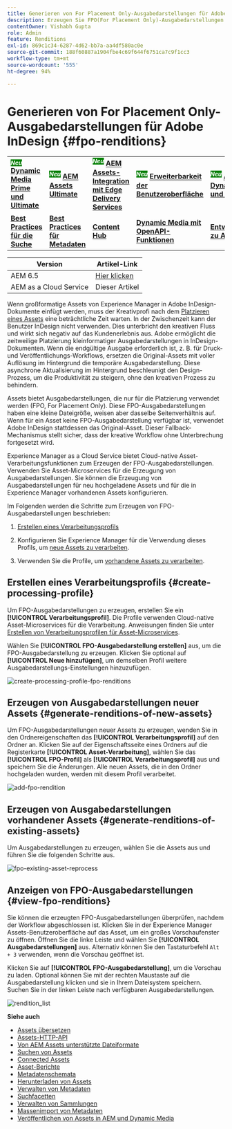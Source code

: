 ```yaml
---
title: Generieren von For Placement Only-Ausgabedarstellungen für Adobe InDesign
description: Erzeugen Sie FPO(For Placement Only)-Ausgabedarstellungen neuer und vorhandener Assets mithilfe des Experience Manager Assets-Workflows und ImageMagick.
contentOwner: Vishabh Gupta
role: Admin
feature: Renditions
exl-id: 869c1c34-6287-4d62-bb7a-aa4df580ac0e
source-git-commit: 188f60887a1904fbe4c69f644f6751ca7c9f1cc3
workflow-type: tm+mt
source-wordcount: '555'
ht-degree: 94%

---
```


# Generieren von For Placement Only-Ausgabedarstellungen für Adobe InDesign {#fpo-renditions}

<table>
    <tr>
        <td>
            <sup style= "background-color:#008000; color:#FFFFFF; font-weight:bold"><i>Neu</i></sup> <a href="/help/assets/dynamic-media/dm-prime-ultimate.md"><b>Dynamic Media Prime und Ultimate</b></a>
        </td>
        <td>
            <sup style= "background-color:#008000; color:#FFFFFF; font-weight:bold"><i>Neu</i></sup> <a href="/help/assets/assets-ultimate-overview.md"><b>AEM Assets Ultimate</b></a>
        </td>
        <td>
            <sup style= "background-color:#008000; color:#FFFFFF; font-weight:bold"><i>Neu</i></sup> <a href="/help/assets/integrate-aem-assets-edge-delivery-services.md"><b>AEM Assets-Integration mit Edge Delivery Services</b></a>
        </td>
        <td>
            <sup style= "background-color:#008000; color:#FFFFFF; font-weight:bold"><i>Neu</i></sup> <a href="/help/assets/aem-assets-view-ui-extensibility.md"><b>Erweiterbarkeit der Benutzeroberfläche</b></a>
        </td>
          <td>
            <sup style= "background-color:#008000; color:#FFFFFF; font-weight:bold"><i>Neu</i></sup> <a href="/help/assets/dynamic-media/enable-dynamic-media-prime-and-ultimate.md"><b>Aktivieren von Dynamic Media Prime und Ultimate</b></a>
        </td>
    </tr>
    <tr>
        <td>
            <a href="/help/assets/search-best-practices.md"><b>Best Practices für die Suche</b></a>
        </td>
        <td>
            <a href="/help/assets/metadata-best-practices.md"><b>Best Practices für Metadaten</b></a>
        </td>
        <td>
            <a href="/help/assets/product-overview.md"><b>Content Hub</b></a>
        </td>
        <td>
            <a href="/help/assets/dynamic-media-open-apis-overview.md"><b>Dynamic Media mit OpenAPI-Funktionen</b></a>
        </td>
        <td>
            <a href="https://developer.adobe.com/experience-cloud/experience-manager-apis/"><b>Entwicklerdokumentation zu AEM Assets</b></a>
        </td>
    </tr>
</table>

| Version | Artikel-Link |
| -------- | ---------------------------- |
| AEM 6.5 | [Hier klicken](https://experienceleague.adobe.com/de/docs/experience-manager-65/content/assets/administer/configure-fpo-renditions) |
| AEM as a Cloud Service | Dieser Artikel |

Wenn großformatige Assets von Experience Manager in Adobe InDesign-Dokumente einfügt werden, muss der Kreativprofi nach dem [Platzieren eines Assets](https://helpx.adobe.com/de/indesign/using/placing-graphics.html) eine beträchtliche Zeit warten. In der Zwischenzeit kann der Benutzer InDesign nicht verwenden. Dies unterbricht den kreativen Fluss und wirkt sich negativ auf das Kundenerlebnis aus. Adobe ermöglicht die zeitweilige Platzierung kleinformatiger Ausgabedarstellungen in InDesign-Dokumenten. Wenn die endgültige Ausgabe erforderlich ist, z. B. für Druck- und Veröffentlichungs-Workflows, ersetzen die Original-Assets mit voller Auflösung im Hintergrund die temporäre Ausgabedarstellung. Diese asynchrone Aktualisierung im Hintergrund beschleunigt den Design-Prozess, um die Produktivität zu steigern, ohne den kreativen Prozess zu behindern.

Assets bietet Ausgabedarstellungen, die nur für die Platzierung verwendet werden (FPO, For Placement Only). Diese FPO-Ausgabedarstellungen haben eine kleine Dateigröße, weisen aber dasselbe Seitenverhältnis auf. Wenn für ein Asset keine FPO-Ausgabedarstellung verfügbar ist, verwendet Adobe InDesign stattdessen das Original-Asset. Dieser Fallback-Mechanismus stellt sicher, dass der kreative Workflow ohne Unterbrechung fortgesetzt wird.

Experience Manager as a Cloud Service bietet Cloud-native Asset-Verarbeitungsfunktionen zum Erzeugen der FPO-Ausgabedarstellungen. Verwenden Sie Asset-Microservices für die Erzeugung von Ausgabedarstellungen. Sie können die Erzeugung von Ausgabedarstellungen für neu hochgeladene Assets und für die in Experience Manager vorhandenen Assets konfigurieren.

Im Folgenden werden die Schritte zum Erzeugen von FPO-Ausgabedarstellungen beschrieben:

1. [Erstellen eines Verarbeitungsprofils](#create-processing-profile)

1. Konfigurieren Sie Experience Manager für die Verwendung dieses Profils, um [neue Assets zu verarbeiten](#generate-renditions-of-new-assets).
1. Verwenden Sie die Profile, um [vorhandene Assets zu verarbeiten](#generate-renditions-of-existing-assets).

## Erstellen eines Verarbeitungsprofils {#create-processing-profile}

Um FPO-Ausgabedarstellungen zu erzeugen, erstellen Sie ein **[!UICONTROL Verarbeitungsprofil]**. Die Profile verwenden Cloud-native Asset-Microservices für die Verarbeitung. Anweisungen finden Sie unter [Erstellen von Verarbeitungsprofilen für Asset-Microservices](asset-microservices-configure-and-use.md).

Wählen Sie **[!UICONTROL FPO-Ausgabedarstellung erstellen]** aus, um die FPO-Ausgabedarstellung zu erzeugen. Klicken Sie optional auf **[!UICONTROL Neue hinzufügen]**, um demselben Profil weitere Ausgabedarstellungs-Einstellungen hinzuzufügen.

![create-processing-profile-fpo-renditions](assets/create-processing-profile-fpo-renditions.png)

## Erzeugen von Ausgabedarstellungen neuer Assets {#generate-renditions-of-new-assets}

Um FPO-Ausgabedarstellungen neuer Assets zu erzeugen, wenden Sie in den Ordnereigenschaften das **[!UICONTROL Verarbeitungsprofil]** auf den Ordner an. Klicken Sie auf der Eigenschaftsseite eines Ordners auf die Registerkarte **[!UICONTROL Asset-Verarbeitung]**, wählen Sie das **[!UICONTROL FPO-Profil]** als **[!UICONTROL Verarbeitungsprofil]** aus und speichern Sie die Änderungen. Alle neuen Assets, die in den Ordner hochgeladen wurden, werden mit diesem Profil verarbeitet.

![add-fpo-rendition](assets/add-fpo-rendition.png)


## Erzeugen von Ausgabedarstellungen vorhandener Assets {#generate-renditions-of-existing-assets}

Um Ausgabedarstellungen zu erzeugen, wählen Sie die Assets aus und führen Sie die folgenden Schritte aus.

![fpo-existing-asset-reprocess](assets/fpo-existing-asset-reprocess.gif)


## Anzeigen von FPO-Ausgabedarstellungen {#view-fpo-renditions}

Sie können die erzeugten FPO-Ausgabedarstellungen überprüfen, nachdem der Workflow abgeschlossen ist. Klicken Sie in der Experience Manager Assets-Benutzeroberfläche auf das Asset, um ein großes Vorschaufenster zu öffnen. Öffnen Sie die linke Leiste und wählen Sie **[!UICONTROL Ausgabedarstellungen]** aus. Alternativ können Sie den Tastaturbefehl `Alt + 3` verwenden, wenn die Vorschau geöffnet ist.

Klicken Sie auf **[!UICONTROL FPO-Ausgabedarstellung]**, um die Vorschau zu laden. Optional können Sie mit der rechten Maustaste auf die Ausgabedarstellung klicken und sie in Ihrem Dateisystem speichern. Suchen Sie in der linken Leiste nach verfügbaren Ausgabedarstellungen.

![rendition_list](assets/list-renditions.png)

**Siehe auch**

* [Assets übersetzen](translate-assets.md)
* [Assets-HTTP-API](mac-api-assets.md)
* [Von AEM Assets unterstützte Dateiformate](file-format-support.md)
* [Suchen von Assets](search-assets.md)
* [Connected Assets](use-assets-across-connected-assets-instances.md)
* [Asset-Berichte](asset-reports.md)
* [Metadatenschemata](metadata-schemas.md)
* [Herunterladen von Assets](download-assets-from-aem.md)
* [Verwalten von Metadaten](manage-metadata.md)
* [Suchfacetten](search-facets.md)
* [Verwalten von Sammlungen](manage-collections.md)
* [Massenimport von Metadaten](metadata-import-export.md)
* [Veröffentlichen von Assets in AEM und Dynamic Media](/help/assets/publish-assets-to-aem-and-dm.md)